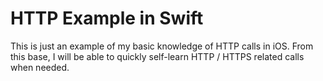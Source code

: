 # HTTP Example in Swift

This is just an example of my basic knowledge of HTTP calls in iOS. From this base, I will be able to quickly self-learn HTTP / HTTPS related calls when needed.
